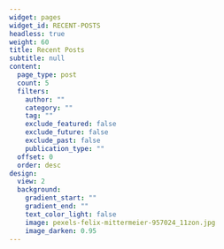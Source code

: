 ```yaml
---
widget: pages
widget_id: RECENT-POSTS
headless: true
weight: 60
title: Recent Posts
subtitle: null
content:
  page_type: post
  count: 5
  filters:
    author: ""
    category: ""
    tag: ""
    exclude_featured: false
    exclude_future: false
    exclude_past: false
    publication_type: ""
  offset: 0
  order: desc
design:
  view: 2
  background:
    gradient_start: ""
    gradient_end: ""
    text_color_light: false
    image: pexels-felix-mittermeier-957024_11zon.jpg
    image_darken: 0.95
---
```

